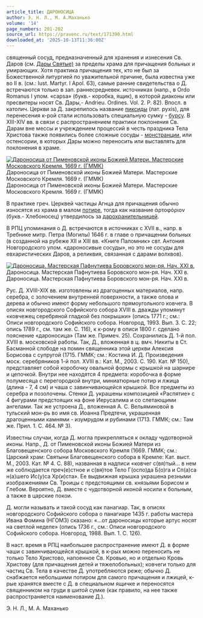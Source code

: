```yaml
---
article_title: ДАРОНОСИЦА
author: Э. Н. Л., М. А.Маханько
volume: '14'
page_numbers: 201-202
source_url: https://pravenc.ru/text/171390.html
downloaded_at: '2025-10-13T11:36:00Z'
---
```


священный сосуд, предназначенный для хранения и изнесения Св. Даров (см. [Дары Святые)](<https://pravenc.ru/text/Дары Святые).html>) за пределы храма для причащения больных и умирающих. Хотя практика причащения тех, кто не был за Божественной литургией по уважительной причине, была известна уже во II в. (см.: Iust. Martyr. I Apol. 63), самые ранние свидетельства о Д. встречаются только в зап. раннесредневек. источниках (напр., в Ordo Romanus I упом. «capsa» (букв.- коробка, ящик), в которой диаконы или пресвитеры носят Св. Дары,- Andrieu. Ordines. Vol. 2. P. 82). Впосл. в католич. Церкви за Д. закрепилось название [пиксиды](https://pravenc.ru/text/пиксиды.html) (лат. pyxis), для перенесения к-рой стали использовать специальную сумку - [бурсу](https://pravenc.ru/text/бурсу.html). В XIII-XIV вв. в связи с распространением практики поклонения Св. Дарам вне мессы и учреждением процессий в честь праздника Тела Христова также появились более сложные сосуды - [монстранции](https://pravenc.ru/text/монстранции.html), или остенсории, в которых Дары можно переносить или выставлять для поклонения в храме.

[![Дароносица от Пименовской иконы Божией Матери. Мастерские Московского Кремля. 1669 г. (ГММК)](https://pravenc.ru/data/519/478/1234/i200.jpg "Кликните для увеличения картинки")](https://pravenc.ru/data/519/478/1234/i400.jpg)Дароносица от Пименовской иконы Божией Матери. Мастерские Московского Кремля. 1669 г. (ГММК)  
Дароносица от Пименовской иконы Божией Матери. Мастерские Московского Кремля. 1669 г. (ГММК)

В практике греч. Церквей частицы Агнца для причащения обычно износятся из храма в малом [потире](https://pravenc.ru/text/потире.html), тогда как название ἀρτοφόριον (букв.- Хлебоносец) утвердилось за [дарохранительницей](https://pravenc.ru/text/дарохранительницей.html).

В РПЦ упоминания о Д. встречаются в источниках с XVII в., напр. в Требнике митр. Петра (Могилы) 1646 г. в главе о причащении больных (в созданной на рубеже XII и XIII вв. «Книге Паломник» свт. Антония Новгородского упом. «дароносивые сосуды», но это не сосуды для евхаристических Даров, а реликвия, связанная с дарами волхвов).

[![Дароносица. Мастерская Пафнутиева Боровского мон-ря. Нач. XXI в.](https://pravenc.ru/data/425/478/1234/i200.jpg "Кликните для увеличения картинки")](https://pravenc.ru/data/425/478/1234/i400.jpg)Дароносица. Мастерская Пафнутиева Боровского мон-ря. Нач. XXI в.  
Дароносица. Мастерская Пафнутиева Боровского мон-ря. Нач. XXI в.

Рус. Д. XVIII-XIX вв. изготовлены из драгоценных материалов, напр. серебра, с золочением внутренней поверхности, а также олова и дерева и обычно имеют форму небольшого прямоугольного ковчега. В описях новгородского Софийского собора XVIII в. дважды упомянут «ковчежец серебряной гладкой без покрышки» (опись 1771 г.; см.: Описи новгородского Софийского собора. Новгород, 1993. Вып. 3. С. 22; опись 1789 г., см. там же. С. 116), к к-рому в описи 1800 г. сделано пояснение «дароносица» (Там же. Примеч. 25). Сохранились Д. 1-й пол. XVIII в. московской работы. Так, Д., вложенная в ц. вмч. Никиты в Ст. Басманной слободе на помин священника этой церкви Алексия Борисова с супругой (1715. ГММК; см.: Костина И. Д. Произведения моск. серебряников 1-й пол. XVIII в.: Кат. М., 2003. С. 190. Кат. № 150), представляет собой коробочку овальной формы с крышкой на шарнире и цепочкой. Внутри нее находятся 4 предмета: коробочка в форме полумесяца с перегородкой внутри, миниатюрные потир и лжица (длина - 7, 4 см) и чаша с завинчивающейся крышкой. Все предметы из серебра и позолочены. Стенки Д. украшены композицией «Распятие» с 4 фигурами предстоящих на фоне Иерусалима и со слетающими ангелами. Так же устроена Д., вложенная А. С. Вельяминовой в тульский мон-рь во имя св. Иоанна Предтечи, украшенная драгоценными камнями - изумрудом и рубинами (1713. ГММК; см.: Там же. Прил. 1. С. 464. № 3).

Известны случаи, когда Д. могла прикрепляться к окладу чудотворной иконы. Напр., Д. от Пименовской иконы Божией Матери из Благовещенского собора Московского Кремля (1669. ГММК; см.: Царский храм: Святыни Благовещенского собора в Кремле: Кат. выст. М., 2003. Кат. № 4. С. 88), названная в надписи «ковчег с(вя)тый… в нем же соблюдается преч(е)стное и с(вя)тое Тело Г(оспо)да Б(о)га и Сп(а)са н(а)шего Ис(у)са Хр(и)ста». Ее выдвижная крышка украшена резными изображениями Св. Троицы с предстоящими св. князьями Борисом и Глебом. Вероятно, Д. вместе с чудотворной иконой носили к больным, а также в царские покои.

Д. могли называть и такой сосуд как панагиар. Так, в описях новгородского Софийского собора о панагиаре 1435 г. работы мастера Ивана Фомина (НГОМЗ) сказано: «...от дароносицы которые артус носят на светлой неделе» (опись 1736 г., см.: Описи новгородского Софийского собора. Новгород, 1988. Вып. 1. С. 126).

В наст. время в РПЦ наибольшее распространение имеют Д. в форме чаши с завинчивающейся крышкой, в к-рых можно переносить не только Тело Христово, напоенное Св. Кровью, но и отдельно Кровь Христову (для причащения детей и тяжелобольных); ковчеги только для частиц Св. Тела в качестве Д. употребляются реже; обычно Д. снабжается небольшими потиром для самого причащения и лжицей, к-рые хранятся вместе с Д. в специальном ящичке и переносятся священником на груди в шитой сумке (как правило, на нее также распространяется наименование Д.).

Э. Н. Л.,  М. А.  Маханько
